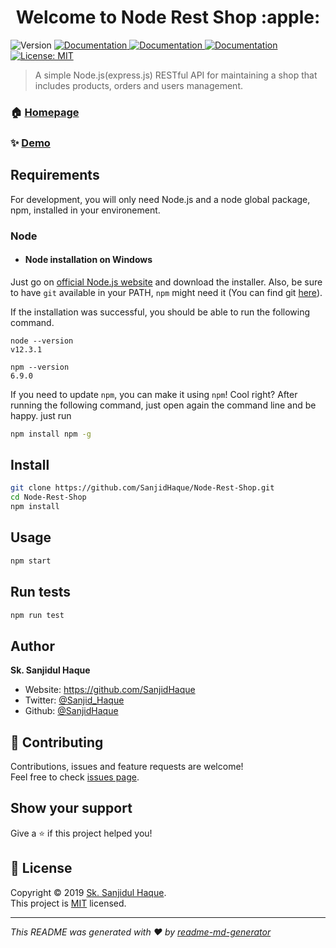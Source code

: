 ﻿<h1 align="center">Welcome to Node Rest Shop :apple: </h1>
<p>
  <img alt="Version" src="https://img.shields.io/badge/version-1.0.0-blue.svg?cacheSeconds=2592000" />
  <a href="https://github.com/SanjidHaque/Node-Rest-Shop" target="_blank">
    <img alt="Documentation" src="https://img.shields.io/badge/documentation-yes-brightgreen.svg" />
  </a>
  <a href="https://nodejs.org/en/" target="_blank">
    <img alt="Documentation" src="https://img.shields.io/badge/node-12.3.1-brightgreen" />
  </a>
  <a href="https://www.npmjs.com/" target="_blank">
    <img alt="Documentation" src="https://img.shields.io/badge/npm-6.9.0-brightgreen" />
  </a>
  <a href="https://github.com/SanjidHaque/Node-Rest-Shop/blob/master/LICENSE" target="_blank">
    <img alt="License: MIT" src="https://img.shields.io/badge/License-MIT-yellow.svg" />
  </a>
  
</p>

> A simple Node.js(express.js) RESTful API for maintaining a shop that includes products, orders and users management.

### 🏠 [Homepage](https://github.com/SanjidHaque/Node-Rest-Shop)

### ✨ [Demo](https://github.com/SanjidHaque/Node-Rest-Shop)

## Requirements

For development, you will only need Node.js and a node global package, npm, installed in your environement.

### Node
- #### Node installation on Windows

Just go on [official Node.js website](https://nodejs.org/) and download the installer.
Also, be sure to have `git` available in your PATH, `npm` might need it (You can find git [here](https://git-scm.com/)).

If the installation was successful, you should be able to run the following command.

    node --version
    v12.3.1

    npm --version
    6.9.0

If you need to update `npm`, you can make it using `npm`! Cool right? After running the following command, just open again the command line and be happy. just run

```sh 
npm install npm -g
```

## Install

```sh
git clone https://github.com/SanjidHaque/Node-Rest-Shop.git
cd Node-Rest-Shop
npm install
```

## Usage

```sh
npm start
```

## Run tests

```sh
npm run test
```

## Author

 **Sk. Sanjidul Haque**

* Website: https://github.com/SanjidHaque
* Twitter: [@Sanjid_Haque](https://twitter.com/Sanjid_Haque)
* Github: [@SanjidHaque](https://github.com/SanjidHaque)

## 🤝 Contributing

Contributions, issues and feature requests are welcome!<br />Feel free to check [issues page](https://github.com/SanjidHaque/Node-Rest-Shop/issues).

## Show your support

Give a ⭐️ if this project helped you!

## 📝 License

Copyright © 2019 [Sk. Sanjidul Haque](https://github.com/SanjidHaque).<br />
This project is [MIT](https://github.com/SanjidHaque/Node-Rest-Shop/blob/master/LICENSE) licensed.

***
_This README was generated with ❤️ by [readme-md-generator](https://github.com/kefranabg/readme-md-generator)_